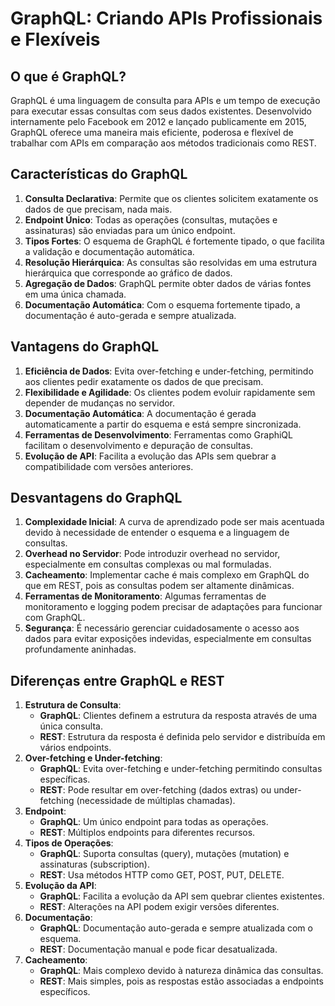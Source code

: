 # GraphQL: Criando APIs Profissionais e Flexíveis

## O que é GraphQL?

GraphQL é uma linguagem de consulta para APIs e um tempo de execução para executar essas consultas com seus dados existentes. Desenvolvido internamente pelo Facebook em 2012 e lançado publicamente em 2015, GraphQL oferece uma maneira mais eficiente, poderosa e flexível de trabalhar com APIs em comparação aos métodos tradicionais como REST.

## Características do GraphQL

1. **Consulta Declarativa**: Permite que os clientes solicitem exatamente os dados de que precisam, nada mais.
2. **Endpoint Único**: Todas as operações (consultas, mutações e assinaturas) são enviadas para um único endpoint.
3. **Tipos Fortes**: O esquema de GraphQL é fortemente tipado, o que facilita a validação e documentação automática.
4. **Resolução Hierárquica**: As consultas são resolvidas em uma estrutura hierárquica que corresponde ao gráfico de dados.
5. **Agregação de Dados**: GraphQL permite obter dados de várias fontes em uma única chamada.
6. **Documentação Automática**: Com o esquema fortemente tipado, a documentação é auto-gerada e sempre atualizada.

## Vantagens do GraphQL

1. **Eficiência de Dados**: Evita over-fetching e under-fetching, permitindo aos clientes pedir exatamente os dados de que precisam.
2. **Flexibilidade e Agilidade**: Os clientes podem evoluir rapidamente sem depender de mudanças no servidor.
3. **Documentação Automática**: A documentação é gerada automaticamente a partir do esquema e está sempre sincronizada.
4. **Ferramentas de Desenvolvimento**: Ferramentas como GraphiQL facilitam o desenvolvimento e depuração de consultas.
5. **Evolução de API**: Facilita a evolução das APIs sem quebrar a compatibilidade com versões anteriores.

## Desvantagens do GraphQL

1. **Complexidade Inicial**: A curva de aprendizado pode ser mais acentuada devido à necessidade de entender o esquema e a linguagem de consultas.
2. **Overhead no Servidor**: Pode introduzir overhead no servidor, especialmente em consultas complexas ou mal formuladas.
3. **Cacheamento**: Implementar cache é mais complexo em GraphQL do que em REST, pois as consultas podem ser altamente dinâmicas.
4. **Ferramentas de Monitoramento**: Algumas ferramentas de monitoramento e logging podem precisar de adaptações para funcionar com GraphQL.
5. **Segurança**: É necessário gerenciar cuidadosamente o acesso aos dados para evitar exposições indevidas, especialmente em consultas profundamente aninhadas.

## Diferenças entre GraphQL e REST

1. **Estrutura de Consulta**:
   - **GraphQL**: Clientes definem a estrutura da resposta através de uma única consulta.
   - **REST**: Estrutura da resposta é definida pelo servidor e distribuída em vários endpoints.
2. **Over-fetching e Under-fetching**:
   - **GraphQL**: Evita over-fetching e under-fetching permitindo consultas específicas.
   - **REST**: Pode resultar em over-fetching (dados extras) ou under-fetching (necessidade de múltiplas chamadas).
3. **Endpoint**:
   - **GraphQL**: Um único endpoint para todas as operações.
   - **REST**: Múltiplos endpoints para diferentes recursos.
4. **Tipos de Operações**:
   - **GraphQL**: Suporta consultas (query), mutações (mutation) e assinaturas (subscription).
   - **REST**: Usa métodos HTTP como GET, POST, PUT, DELETE.
5. **Evolução da API**:
   - **GraphQL**: Facilita a evolução da API sem quebrar clientes existentes.
   - **REST**: Alterações na API podem exigir versões diferentes.
6. **Documentação**:
   - **GraphQL**: Documentação auto-gerada e sempre atualizada com o esquema.
   - **REST**: Documentação manual e pode ficar desatualizada.
7. **Cacheamento**:
   - **GraphQL**: Mais complexo devido à natureza dinâmica das consultas.
   - **REST**: Mais simples, pois as respostas estão associadas a endpoints específicos.
